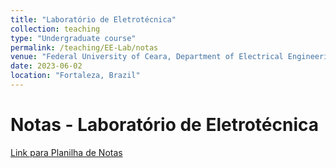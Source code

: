 ```yaml
---
title: "Laboratório de Eletrotécnica"
collection: teaching
type: "Undergraduate course"
permalink: /teaching/EE-Lab/notas
venue: "Federal University of Ceara, Department of Electrical Engineering"
date: 2023-06-02
location: "Fortaleza, Brazil"
---
```


# Notas - Laboratório de Eletrotécnica

[Link para Planilha de Notas](https://docs.google.com/spreadsheets/d/1bgGPkQxbSgHjVNT1MI7YQr8e29Loy5tRspBQChnz-hg/edit?usp=sharing)
